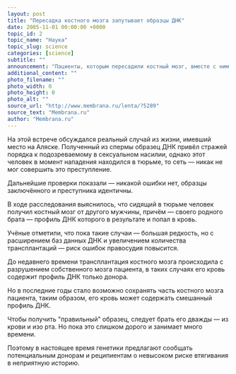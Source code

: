```yaml
---
layout: post
title: "Пересадка костного мозга запутывает образцы ДНК"
date: 2005-11-01 00:00:00 +0000
topic_id: 2
topic_name: "Наука"
topic_slug: science
categories: [science]
subtitle: ""
announcement: "Пациенты, которым пересадили костный мозг, вместе с ним получают \"профиль\" ДНК донора, что в дальнейшем может сильно осложнить им жизнь, например, привести на скамью подсудимых. Об этом учёные говорили в Солт-Лейк-Сити на встрече Американского общества генетики человека (American Society of Human Genetics — ASHG)."
additional_content: ""
photo_filename: ""
photo_width: 0
photo_height: 0
photo_alt: ""
source_url: "http://www.membrana.ru/lenta/?5289"
source_text: "Membrana.ru"
author: "Membrana.ru"
---
```

На этой встрече обсуждался реальный случай из жизни, имевший место на Аляске. Полученный из спермы образец ДНК привёл стражей порядка к подозреваемому в сексуальном насилии, однако этот человек в момент нападения находился в тюрьме, то сеть — никак не мог совершить это преступление.

Дальнейшие проверки показали — никакой ошибки нет, образцы заключённого и преступника идентичны.

В ходе расследования выяснилось, что сидящий в тюрьме человек получил костный мозг от другого мужчины, причём — своего родного брата — профиль ДНК которого в результате и попал в кровь.

Учёные отметили, что пока такие случаи — большая редкость, но с расширением баз данных ДНК и увеличением количества трансплантаций — риск ошибок правосудия повысится.

До недавнего времени трансплантация костного мозга происходила с разрушением собственного мозга пациента, в таких случаях его кровь содержит профиль ДНК только донора.

Но в последние годы стало возможно сохранять часть костного мозга пациента, таким образом, его кровь может содержать смешанный профиль ДНК.

Чтобы получить "правильный" образец, следует брать его дважды — из крови и изо рта. Но пока это слишком дорого и занимает много времени.

Поэтому в настоящее время генетики предлагают сообщать потенциальным донорам и реципиентам о невысоком риске втягивания в неприятную историю.

